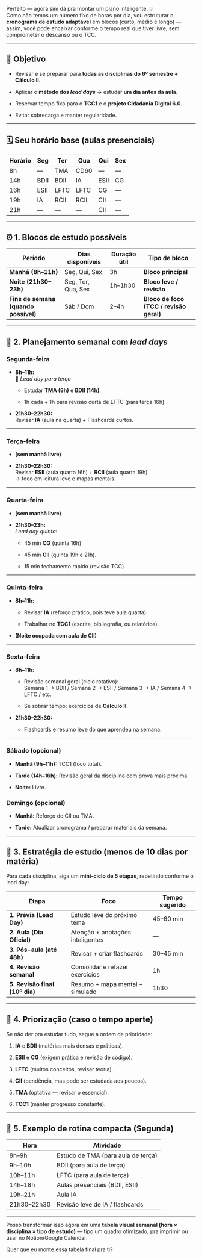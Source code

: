 Perfeito — agora sim dá pra montar um plano inteligente. 💡  
Como não temos um número fixo de horas por dia, vou estruturar o **cronograma de estudo adaptável** em blocos (curto, médio e longo) — assim, você pode encaixar conforme o tempo real que tiver livre, sem comprometer o descanso ou o TCC.

---

## 🧭 Objetivo

- Revisar e se preparar para **todas as disciplinas do 6º semestre + Cálculo II**.
    
- Aplicar o **método dos _lead days_** → estudar **um dia antes da aula**.
    
- Reservar tempo fixo para o **TCC1** e o **projeto Cidadania Digital 6.0**.
    
- Evitar sobrecarga e manter regularidade.
    

---

## 🗓️ Seu horário base (aulas presenciais)

|Horário|Seg|Ter|Qua|Qui|Sex|
|---|---|---|---|---|---|
|8h|—|TMA|CD60|—|—|
|14h|BDII|BDII|IA|ESII|CG|
|16h|ESII|LFTC|LFTC|CG|—|
|19h|IA|RCII|RCII|CII|—|
|21h|—|—|—|CII|—|

---

## ⏰ 1. Blocos de estudo possíveis

|Período|Dias disponíveis|Duração útil|Tipo de bloco|
|---|---|---|---|
|**Manhã (8h–11h)**|Seg, Qui, Sex|3h|**Bloco principal**|
|**Noite (21h30–23h)**|Seg, Ter, Qua, Sex|1h–1h30|**Bloco leve / revisão**|
|**Fins de semana (quando possível)**|Sáb / Dom|2–4h|**Bloco de foco (TCC / revisão geral)**|

---

## 📘 2. Planejamento semanal com _lead days_

### **Segunda-feira**

- **8h–11h:**  
    🧩 _Lead day para terça_
    
    - Estudar **TMA (8h)** e **BDII (14h)**.
        
    - 1h cada + 1h para revisão curta de LFTC (para terça 16h).
        
- **21h30–22h30:**  
    Revisar **IA** (aula na quarta) + Flashcards curtos.
    

---

### **Terça-feira**

- **(sem manhã livre)**
    
- **21h30–22h30:**  
    Revisar **ESII** (aula quarta 16h) + **RCII** (aula quarta 19h).  
    → foco em leitura leve e mapas mentais.
    

---

### **Quarta-feira**

- **(sem manhã livre)**
    
- **21h30–23h:**  
    _Lead day quinta_:
    
    - 45 min **CG** (quinta 16h)
        
    - 45 min **CII** (quinta 19h e 21h).
        
    - 15 min fechamento rápido (revisão TCC).
        

---

### **Quinta-feira**

- **8h–11h:**
    
    - Revisar **IA** (reforço prático, pois teve aula quarta).
        
    - Trabalhar no **TCC1** (escrita, bibliografia, ou relatórios).
        
- **(Noite ocupada com aula de CII)**
    

---

### **Sexta-feira**

- **8h–11h:**
    
    - Revisão semanal geral (ciclo rotativo):  
        Semana 1 → BDII / Semana 2 → ESII / Semana 3 → IA / Semana 4 → LFTC / etc.
        
    - Se sobrar tempo: exercícios de **Cálculo II**.
        
- **21h30–22h30:**
    
    - Flashcards e resumo leve do que aprendeu na semana.
        

---

### **Sábado (opcional)**

- **Manhã (9h–11h):** TCC1 (foco total).
    
- **Tarde (14h–16h):** Revisão geral da disciplina com prova mais próxima.
    
- **Noite:** Livre.
    

### **Domingo (opcional)**

- **Manhã:** Reforço de CII ou TMA.
    
- **Tarde:** Atualizar cronograma / preparar materiais da semana.
    

---

## 🧠 3. Estratégia de estudo (menos de 10 dias por matéria)

Para cada disciplina, siga um **mini-ciclo de 5 etapas**, repetindo conforme o lead day:

|Etapa|Foco|Tempo sugerido|
|---|---|---|
|**1. Prévia (Lead Day)**|Estudo leve do próximo tema|45–60 min|
|**2. Aula (Dia Oficial)**|Atenção + anotações inteligentes|—|
|**3. Pós-aula (até 48h)**|Revisar + criar flashcards|30–45 min|
|**4. Revisão semanal**|Consolidar e refazer exercícios|1h|
|**5. Revisão final (10º dia)**|Resumo + mapa mental + simulado|1h30|

---

## 🧩 4. Priorização (caso o tempo aperte)

Se não der pra estudar tudo, segue a ordem de prioridade:

1. **IA** e **BDII** (matérias mais densas e práticas).
    
2. **ESII** e **CG** (exigem prática e revisão de código).
    
3. **LFTC** (muitos conceitos, revisar teoria).
    
4. **CII** (pendência, mas pode ser estudada aos poucos).
    
5. **TMA** (optativa — revisar o essencial).
    
6. **TCC1** (manter progresso constante).
    

---

## 🧩 5. Exemplo de rotina compacta (Segunda)

|Hora|Atividade|
|---|---|
|8h–9h|Estudo de TMA (para aula de terça)|
|9h–10h|BDII (para aula de terça)|
|10h–11h|LFTC (para aula de terça)|
|14h–18h|Aulas presenciais (BDII, ESII)|
|19h–21h|Aula IA|
|21h30–22h30|Revisão leve de IA / flashcards|

---

Posso transformar isso agora em uma **tabela visual semanal (hora × disciplina × tipo de estudo)** — tipo um quadro otimizado, pra imprimir ou usar no Notion/Google Calendar.

Quer que eu monte essa tabela final pra ti?